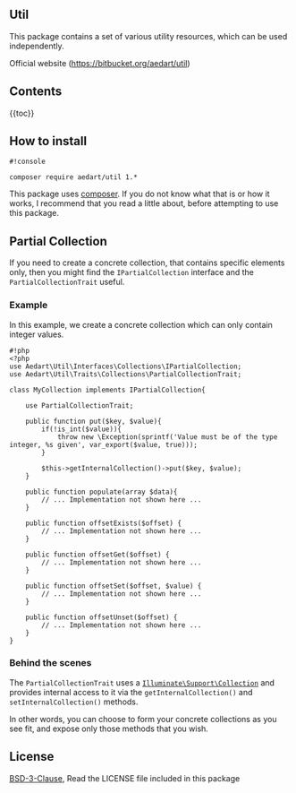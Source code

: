 ## Util ##

This package contains a set of various utility resources, which can be used independently. 

Official website (https://bitbucket.org/aedart/util)

## Contents ##

{{toc}}

## How to install ##

```
#!console

composer require aedart/util 1.*
```

This package uses [composer](https://getcomposer.org/). If you do not know what that is or how it works, I recommend that you read a little about, before attempting to use this package.

## Partial Collection ##

If you need to create a concrete collection, that contains specific elements only, then you might find the `IPartialCollection` interface and the `PartialCollectionTrait` useful. 

### Example ###

In this example, we create a concrete collection which can only contain integer values.

```
#!php
<?php
use Aedart\Util\Interfaces\Collections\IPartialCollection;
use Aedart\Util\Traits\Collections\PartialCollectionTrait;

class MyCollection implements IPartialCollection{
    
    use PartialCollectionTrait;

    public function put($key, $value){
        if(!is_int($value)){
            throw new \Exception(sprintf('Value must be of the type integer, %s given', var_export($value, true)));
        }

        $this->getInternalCollection()->put($key, $value);
    }
    
    public function populate(array $data){
        // ... Implementation not shown here ...
    }
    
    public function offsetExists($offset) {
        // ... Implementation not shown here ...
    }
    
    public function offsetGet($offset) {
        // ... Implementation not shown here ...
    }
    
    public function offsetSet($offset, $value) {
        // ... Implementation not shown here ...
    }
    
    public function offsetUnset($offset) {
        // ... Implementation not shown here ...
    }
}
```

### Behind the scenes ###

The `PartialCollectionTrait` uses a [`Illuminate\Support\Collection`](http://laravel.com/docs/5.0/collections) and provides internal access to it via the `getInternalCollection()` and
`setInternalCollection()` methods.

In other words, you can choose to form your concrete collections as you see fit, and expose only those methods that you wish.

## License ##

[BSD-3-Clause](http://spdx.org/licenses/BSD-3-Clause), Read the LICENSE file included in this package